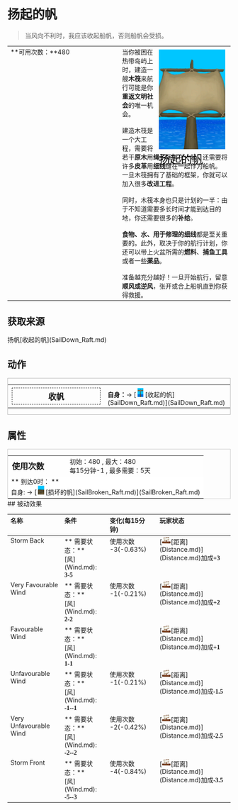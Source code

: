 # 扬起的帆  
> 当风向不利时，我应该收起船帆，否则船帆会受损。  
  
<table class="table table-bordered" data-toggle="table"  data-show-header="false"><thead style="display:none"><tr ><th  style="width:50%;text-align:left;vertical-align:top;"  >title</th><th  style="width:50%;text-align:left;vertical-align:top;"  ></th></tr></thead><tr ><td  style="width:50%;text-align:left;vertical-align:top;"  >**可用次数：**480</td><td  style="width:50%;text-align:left;vertical-align:top;"  ><div style="float:right; margin:5px"><div class="gamecard" style="width:150px; height:225px;"><a href="SailUp_Raft.md" style="color:black"><img decoding="async" src="../wiki/Sprite/SailRaised.png" class="cardimage" style="max-width:150px;max-height:225px;"><span style="font-size: 25px;">扬起的帆</span></a></div></div>当你被困在热带岛屿上时，建造一艘<b>木筏</b>来航行可能是你<b>重返文明社会</b>的唯一机会。<br><br>建造木筏是一个大工程，需要将若干<b>原木</b>用<b>绳子</b>捆绑在一起，还需要将许多<b>皮革</b>用<b>细线</b>缝在一起作为船帆。<br>一旦木筏拥有了基础的框架，你就可以加入很多<b>改进工程</b>。<br><br>同时，木筏本身也只是计划的一半：由于不知道需要多长时间才能到达目的地，你还需要很多的<b>补给</b>。<br><br><b>食物、水、用于修理的细线</b>都是至关重要的。此外，取决于你的航行计划，你还可以带上火盆所需的<b>燃料</b>、<b>捕鱼工具</b>或者一些<b>薬品</b>。<br><br>准备越充分越好！一旦开始航行，留意<b>顺风或逆风</b>，张开或合上船帆直到你获得救援。</td></tr></tbody></table>  
  
## 获取来源  
<div style="display:inline-block"><div class="gamedatalist" style="text-align:left;min-width:200px;min-height:0px;"><div style="display:inline-block"><div style="display:inline-block;vertical-align:middle;">扬帆</div><div style="display:inline-block;vertical-align:middle;">[收起的帆](SailDown_Raft.md)</div></div></div></div>  
  
## 动作  
<div  style="border:1px solid #BBB"><table><tr><td rowspan="2" style="width:200px;text-align:center;font-size:1.3em;font-weight:bold"><div style="padding:5px;border:1px dashed #333"><div>收帆</div></div></td><td></td></tr><tr><td><b>自身：</b>→ [<div style="width:20px;display:inline-block;text-align:center"><img decoding="async" src="../wiki/Sprite/SailLowered.png" href="a.md" style="max-width:20px;max-height:20px;"></div>[收起的帆](SailDown_Raft.md)](SailDown_Raft.md)</td></tr></table></div>  
  
  
## 属性   
<div  style="border:1px solid #CCC;"><table style="margin-bottom:0px;"><tr><td style="width:30%;text-align:left; background-color:#FEFEFE;font-size:1.3em;font-weight:bold;">使用次数</td><td style="font-size:1em;background-color:#FEFEFE">初始：480 , 最大：480<br>每15分钟-1 , 最多需要：<font data-toggle="tooltip" data-placement="top" title="480TP">5天</font></td></tr><tr style="background-color:#FFFFFF"><td colspan=2>** 到达0时： **<br>自身: → [<div style="width:20px;display:inline-block;text-align:center"><img decoding="async" src="../wiki/Sprite/BrokenSail.png" href="a.md" style="max-width:20px;max-height:20px;"></div>[损坏的帆](SailBroken_Raft.md)](SailBroken_Raft.md)</td></tr></table></div>  
## 被动效果  
<table class="table table-bordered" data-toggle="table"  ><thead style=""><tr ><th  style="text-align:left;vertical-align:top;"  >名称</th><th  style="text-align:left;vertical-align:top;"  >条件</th><th  style="text-align:left;vertical-align:top;"  >变化(每15分钟)</th><th  style="text-align:left;vertical-align:top;"  >玩家状态</th></tr></thead><tr ><td  style="text-align:left;vertical-align:top;"  >Storm Back</td><td  style="text-align:left;vertical-align:top;"  >** 需要状态：**<br>[风](Wind.md): <span style="font-family:ui-monospace"><b>3-5</b></span></td><td  style="text-align:left;vertical-align:top;"  >使用次数 -3(-0.63%)</td><td  style="text-align:left;vertical-align:top;"  >[<div style="width:20px;display:inline-block;text-align:center"><img decoding="async" src="../wiki/Sprite/Distance.png" href="a.md" style="max-width:20px;max-height:20px;"></div>[距离](Distance.md)](Distance.md)加成<span style="font-family:ui-monospace"><b>+3</b></span></td></tr><tr ><td  style="text-align:left;vertical-align:top;"  >Very Favourable Wind</td><td  style="text-align:left;vertical-align:top;"  >** 需要状态：**<br>[风](Wind.md): <span style="font-family:ui-monospace"><b>2-2</b></span></td><td  style="text-align:left;vertical-align:top;"  >使用次数 -1(-0.21%)</td><td  style="text-align:left;vertical-align:top;"  >[<div style="width:20px;display:inline-block;text-align:center"><img decoding="async" src="../wiki/Sprite/Distance.png" href="a.md" style="max-width:20px;max-height:20px;"></div>[距离](Distance.md)](Distance.md)加成<span style="font-family:ui-monospace"><b>+2</b></span></td></tr><tr ><td  style="text-align:left;vertical-align:top;"  >Favourable Wind</td><td  style="text-align:left;vertical-align:top;"  >** 需要状态：**<br>[风](Wind.md): <span style="font-family:ui-monospace"><b>1-1</b></span></td><td  style="text-align:left;vertical-align:top;"  ></td><td  style="text-align:left;vertical-align:top;"  >[<div style="width:20px;display:inline-block;text-align:center"><img decoding="async" src="../wiki/Sprite/Distance.png" href="a.md" style="max-width:20px;max-height:20px;"></div>[距离](Distance.md)](Distance.md)加成<span style="font-family:ui-monospace"><b>+1</b></span></td></tr><tr ><td  style="text-align:left;vertical-align:top;"  >Unfavourable Wind</td><td  style="text-align:left;vertical-align:top;"  >** 需要状态：**<br>[风](Wind.md): <span style="font-family:ui-monospace"><b>-1--1</b></span></td><td  style="text-align:left;vertical-align:top;"  >使用次数 -1(-0.21%)</td><td  style="text-align:left;vertical-align:top;"  >[<div style="width:20px;display:inline-block;text-align:center"><img decoding="async" src="../wiki/Sprite/Distance.png" href="a.md" style="max-width:20px;max-height:20px;"></div>[距离](Distance.md)](Distance.md)加成<span style="font-family:ui-monospace"><b>-1.5</b></span></td></tr><tr ><td  style="text-align:left;vertical-align:top;"  >Very Unfavourable Wind</td><td  style="text-align:left;vertical-align:top;"  >** 需要状态：**<br>[风](Wind.md): <span style="font-family:ui-monospace"><b>-2--2</b></span></td><td  style="text-align:left;vertical-align:top;"  >使用次数 -2(-0.42%)</td><td  style="text-align:left;vertical-align:top;"  >[<div style="width:20px;display:inline-block;text-align:center"><img decoding="async" src="../wiki/Sprite/Distance.png" href="a.md" style="max-width:20px;max-height:20px;"></div>[距离](Distance.md)](Distance.md)加成<span style="font-family:ui-monospace"><b>-2.5</b></span></td></tr><tr ><td  style="text-align:left;vertical-align:top;"  >Storm Front</td><td  style="text-align:left;vertical-align:top;"  >** 需要状态：**<br>[风](Wind.md): <span style="font-family:ui-monospace"><b>-5--3</b></span></td><td  style="text-align:left;vertical-align:top;"  >使用次数 -4(-0.84%)</td><td  style="text-align:left;vertical-align:top;"  >[<div style="width:20px;display:inline-block;text-align:center"><img decoding="async" src="../wiki/Sprite/Distance.png" href="a.md" style="max-width:20px;max-height:20px;"></div>[距离](Distance.md)](Distance.md)加成<span style="font-family:ui-monospace"><b>-3.5</b></span></td></tr></tbody></table>  
  


<script>document.title="扬起的帆 - 卡牌生存百科 Card Survival Wiki";</script>